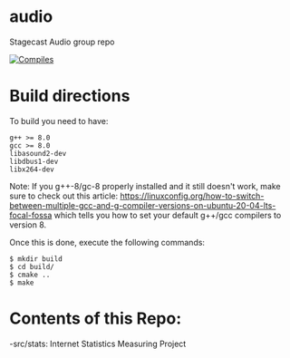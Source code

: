 # audio
Stagecast Audio group repo

[![Compiles](https://github.com/stanford-stagecast/audio/workflows/Compile/badge.svg?event=push)](https://github.com/stanford-stagecast/audio/actions)

# Build directions

To build you need to have:
```
g++ >= 8.0
gcc >= 8.0
libasound2-dev
libdbus1-dev
libx264-dev
```
Note: If you g++-8/gc-8 properly installed and it still doesn't work,
make sure to check out this article: https://linuxconfig.org/how-to-switch-between-multiple-gcc-and-g-compiler-versions-on-ubuntu-20-04-lts-focal-fossa
which tells you how to set your default g++/gcc compilers to version 8.

Once this is done, execute the following commands:
```
$ mkdir build
$ cd build/
$ cmake ..
$ make
```

# Contents of this Repo:
-src/stats: Internet Statistics Measuring Project
